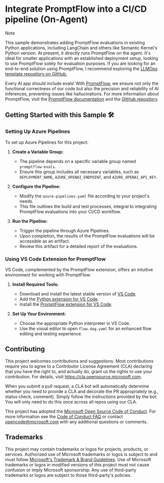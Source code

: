 # Integrate PromptFlow into a CI/CD pipeline (On-Agent)
> [!Note]
> This sample demonstrates adding PromptFlow evaluations in existing Python applications, including LangChain and others like Semantic Kernel's Python version. At present, it directly runs PromptFlow on the agent. It's ideal for smaller applications with an established deployment setup, looking to use PromptFlow solely for evaluation purposes. If you are looking for an end-to-end solution using PromptFlow, I recommend exploring the [LLMOps template repository on GitHub.](https://github.com/microsoft/llmops-promptflow-template/)

Every AI app should include evals! With [PromptFlow](https://microsoft.github.io/promptflow/), we ensure not only the functional correctness of our code but also the precision and reliability of AI inferences, preventing issues like hallucinations. For more information about PromptFlow, visit the [PromptFlow documentation](https://microsoft.github.io/promptflow/) and the [GitHub repository](https://github.com/microsoft/promptflow). 


## Getting Started with this Sample 🛠️

### Setting Up Azure Pipelines

To set up Azure Pipelines for this project:

1. **Create a Variable Group:** 
   - The pipeline depends on a specific variable group named `promptflow-evals`. 
   - Ensure this group includes all necessary variables, such as `DEPLOYMENT_NAME`, `AZURE_OPENAI_ENDPOINT`, and `AZURE_OPENAI_API_KEY`.

2. **Configure the Pipeline:**
   - Modify the `azure-pipelines.yaml` file according to your project's needs. 
   - This file outlines the build and test processes, integral to integrating PromptFlow evaluations into your CI/CD workflow.

3. **Run the Pipeline:**
   - Trigger the pipeline through Azure Pipelines.
   - Upon completion, the results of the PromptFlow evaluations will be accessible as an artifact.
   - Review this artifact for a detailed report of the evaluations.

### Using VS Code Extension for PromptFlow

VS Code, complemented by the PromptFlow extension, offers an intuitive environment for working with PromptFlow:

1. **Install Required Tools:**
   - Download and install the latest stable version of [VS Code](https://code.visualstudio.com/).
   - Add the [Python extension for VS Code](https://marketplace.visualstudio.com/items?itemName=ms-python.python).
   - Install the [PromptFlow extension for VS Code](https://marketplace.visualstudio.com/items?itemName=prompt-flow.prompt-flow).

2. **Set Up Your Environment:**
   - Choose the appropriate Python interpreter in VS Code.
   - Use the visual editor to open `flow.dag.yaml` for an enhanced flow editing and testing experience.

## Contributing

This project welcomes contributions and suggestions.  Most contributions require you to agree to a
Contributor License Agreement (CLA) declaring that you have the right to, and actually do, grant us
the rights to use your contribution. For details, visit https://cla.opensource.microsoft.com.

When you submit a pull request, a CLA bot will automatically determine whether you need to provide
a CLA and decorate the PR appropriately (e.g., status check, comment). Simply follow the instructions
provided by the bot. You will only need to do this once across all repos using our CLA.

This project has adopted the [Microsoft Open Source Code of Conduct](https://opensource.microsoft.com/codeofconduct/).
For more information see the [Code of Conduct FAQ](https://opensource.microsoft.com/codeofconduct/faq/) or
contact [opencode@microsoft.com](mailto:opencode@microsoft.com) with any additional questions or comments.

## Trademarks

This project may contain trademarks or logos for projects, products, or services. Authorized use of Microsoft 
trademarks or logos is subject to and must follow 
[Microsoft's Trademark & Brand Guidelines](https://www.microsoft.com/en-us/legal/intellectualproperty/trademarks/usage/general).
Use of Microsoft trademarks or logos in modified versions of this project must not cause confusion or imply Microsoft sponsorship.
Any use of third-party trademarks or logos are subject to those third-party's policies.
